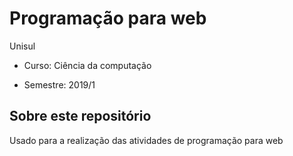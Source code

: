 # Programação para web

Unisul

- Curso: Ciência da computação

- Semestre: 2019/1

## Sobre este repositório

Usado para a realização das atividades de programação para web

